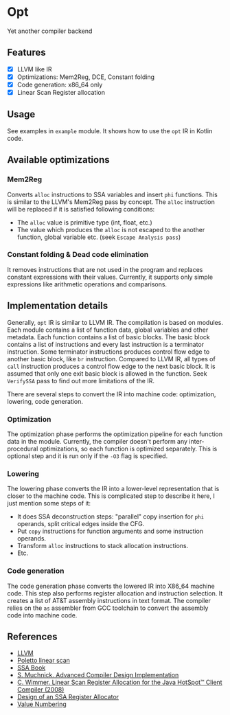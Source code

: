 # Opt
Yet another compiler backend

## Features
- [x] LLVM like IR
- [x] Optimizations: Mem2Reg, DCE, Constant folding
- [x] Code generation: x86_64 only
- [x] Linear Scan Register allocation

## Usage
See examples in `example` module. It shows how to use the `opt` IR in Kotlin code.

## Available optimizations
### Mem2Reg
Converts `alloc` instructions to SSA variables and insert `phi` functions. This is similar to the LLVM's Mem2Reg pass by concept.
The `alloc` instruction will be replaced if it is satisfied following conditions:
- The `alloc` value is primitive type (int, float, etc.)
- The value which produces the `alloc` is not escaped to the another function, global variable etc. (seek `Escape Analysis pass`)

### Constant folding & Dead code elimination
It removes instructions that are not used in the program and replaces constant expressions with their values. 
Currently, it supports only simple expressions like arithmetic operations and comparisons. 

## Implementation details
Generally, `opt` IR is similar to LLVM IR. The compilation is based on modules. Each module contains a list of function data, global variables and other metadata.
Each function contains a list of basic blocks. The basic block contains a list of instructions and every last instruction is a terminator instruction. 
Some terminator instructions produces control flow edge to another basic block, like `br` instruction. 
Compared to LLVM IR, all types of `call` instruction produces a control flow edge to the next basic block. 
It is assumed that only one exit basic block is allowed in the function. Seek `VerifySSA` pass to find out more limitations of the IR.
  
There are several steps to convert the IR into machine code: optimization, lowering, code generation.
### Optimization
The optimization phase performs the optimization pipeline for each function data in the module. 
Currently, the compiler doesn't perform any inter-procedural optimizations, so each function is optimized separately. 
This is optional step and it is run only if the `-O3` flag is specified.

### Lowering
The lowering phase converts the IR into a lower-level representation that is closer to the machine code.
This is complicated step to describe it here, I just mention some steps of it:
- It does SSA deconstruction steps: "parallel" copy insertion for `phi` operands, split critical edges inside the CFG.
- Put `copy` instructions for function arguments and some instruction operands.
- Transform `alloc` instructions to stack allocation instructions.
- Etc.

### Code generation
The code generation phase converts the lowered IR into X86_64 machine code. 
This step also performs register allocation and instruction selection. 
It creates a list of AT&T assembly instructions in text format. 
The compiler relies on the `as` assembler from GCC toolchain to convert the assembly code into machine code.

## References
- [LLVM](https://llvm.org/)
- [Poletto linear scan](https://dl.acm.org/doi/10.1145/237721.237727)
- [SSA Book](https://www.cs.utexas.edu/~lin/cs380c/wegman.pdf)
- [S. Muchnick. Advanced Compiler Design Implementation](https://www.amazon.com/Advanced-Compiler-Design-Implementation-Muchnick/dp/1558603204)
- [C. Wimmer. Linear Scan Register Allocation for the Java HotSpot™ Client Compiler (2008)](https://www.researchgate.net/publication/221012814_Linear_Scan_Register_Allocation_for_the_Java_HotSpot_Client_Compiler)
- [Design of an SSA Register Allocator](https://compilers.cs.uni-saarland.de/projects/ssara/hack_ssara_ssa09.pdf)
- [Value Numbering](https://softlib.rice.edu/pub/CRPC-TRs/reports/CRPC-TR94517-S.pdf)